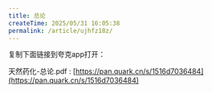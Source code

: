 ```yaml
---
title: 总论
createTime: 2025/05/31 16:05:38
permalink: /article/ujhfz18z/
---
```

复制下面链接到夸克app打开：

天然药化-总论.pdf : [https://pan.quark.cn/s/1516d7036484](https://pan.quark.cn/s/1516d7036484)
